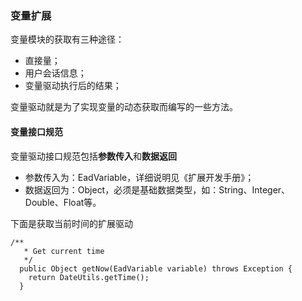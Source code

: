 ### 变量扩展

变量模块的获取有三种途径：
- 直接量；
- 用户会话信息；
- 变量驱动执行后的结果；

变量驱动就是为了实现变量的动态获取而编写的一些方法。

#### 变量接口规范

变量驱动接口规范包括**参数传入**和**数据返回**
- 参数传入为：EadVariable，详细说明见《扩展开发手册》；
- 数据返回为：Object，必须是基础数据类型，如：String、Integer、Double、Float等。

下面是获取当前时间的扩展驱动

```
/**
   * Get current time
   */
  public Object getNow(EadVariable variable) throws Exception {
    return DateUtils.getTime();
  }

```